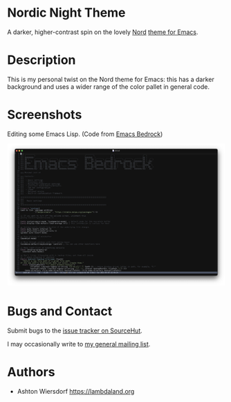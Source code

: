 # Nordic Night Theme

A darker, higher-contrast spin on the lovely [Nord](https://nordtheme.com) [theme for Emacs](https://github.com/nordtheme/emacs).

# Description

This is my personal twist on the Nord theme for Emacs: this has a darker background and uses a wider range of the color pallet in general code.

# Screenshots

Editing some Emacs Lisp. (Code from [Emacs Bedrock](https://sr.ht/~ashton314/emacs-bedrock/))

![Screenshot of editing Emacs Lisp](screenshots/elisp.png)

# Bugs and Contact

Submit bugs to the [issue tracker on SourceHut](https://todo.sr.ht/~ashton314/nordic-night).

I may occasionally write to [my general mailing list](https://lists.sr.ht/~ashton314/public-inbox).

# Authors

 - Ashton Wiersdorf https://lambdaland.org

